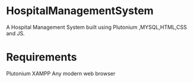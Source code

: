 # HospitalManagementSystem
A Hospital Management System built using Plutonium ,MYSQL,HTML,CSS and JS.

# Requirements
  Plutonium
  XAMPP
  Any modern web browser
